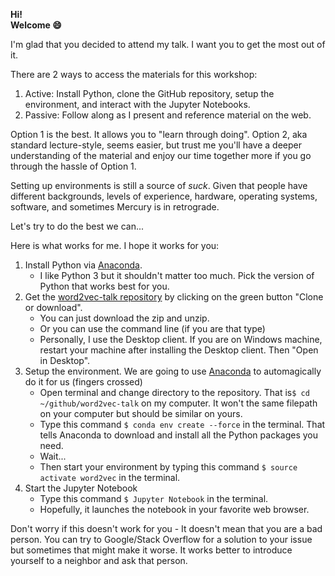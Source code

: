 __Hi!__  
__Welcome 😄__ 

I'm glad that you decided to attend my talk. I want you to get the most out of it.

There are 2 ways to access the materials for this workshop:

1. Active: Install Python, clone the GitHub repository, setup the environment, and interact with the Jupyter Notebooks.
2. Passive: Follow along as I present and reference material on the web.

Option 1 is the best. It allows you to "learn through doing". Option 2, aka standard lecture-style, seems easier, but trust me you'll have a deeper understanding of the material and enjoy our time together more if you go through the hassle of Option 1.

Setting up environments is still a source of _suck_. Given that people have different backgrounds, levels of experience, hardware, operating systems, software, and sometimes Mercury is in retrograde. 

Let's try to do the best we can...

Here is what works for me. I hope it works for you:

1. Install Python via [Anaconda](https://www.continuum.io/downloads).
    - I like Python 3 but it shouldn't matter too much. Pick the version of Python that works best for you.
2. Get the [word2vec-talk repository](https://github.com/brianspiering/word2vec-talk) by clicking on the green button "Clone or download".
    - You can just download the zip and unzip.
    - Or you can use the command line (if you are that type)
    - Personally, I use the Desktop client. If you are on Windows machine, restart your machine after installing the Desktop client. Then "Open in Desktop".
3. Setup the environment. We are going to use [Anaconda](https://www.continuum.io/downloads) to automagically do it for us (fingers crossed)
    - Open terminal and change directory to the repository. That is`$ cd ~/github/word2vec-talk` on my computer. It won't the same filepath on your computer but should be similar on yours.
    - Type this command `$ conda env create --force` in the terminal. That tells Anaconda to download and install all the Python packages you need.
    - Wait...
    - Then start your environment by typing this command `$ source activate word2vec` in the terminal.
4. Start the Jupyter Notebook 
    - Type this command `$ Jupyter Notebook` in the terminal.
    - Hopefully, it launches the notebook in your favorite web browser.

Don't worry if this doesn't work for you - It doesn't mean that you are a bad person. You can try to Google/Stack Overflow for a solution to your issue but sometimes that might make it worse. It works better to introduce yourself to a neighbor and ask that person.  
